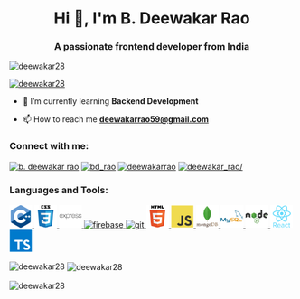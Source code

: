 <h1 align="center">Hi 👋, I'm B. Deewakar Rao</h1>
<h3 align="center">A passionate frontend developer from India</h3>

<p align="left"> <img src="https://komarev.com/ghpvc/?username=deewakar28&label=Profile%20views&color=0e75b6&style=flat" alt="deewakar28" /> </p>

<p align="left"> <a href="https://github.com/ryo-ma/github-profile-trophy"><img src="https://github-profile-trophy.vercel.app/?username=deewakar28" alt="deewakar28" /></a> </p>

- 🌱 I’m currently learning **Backend Development**

- 📫 How to reach me **deewakarrao59@gmail.com**

<h3 align="left">Connect with me:</h3>
<p align="left">
<a href="https://linkedin.com/in/b. deewakar rao" target="blank"><img align="center" src="https://raw.githubusercontent.com/rahuldkjain/github-profile-readme-generator/master/src/images/icons/Social/linked-in-alt.svg" alt="b. deewakar rao" height="30" width="40" /></a>
<a href="https://www.codechef.com/users/bd_rao" target="blank"><img align="center" src="https://cdn.jsdelivr.net/npm/simple-icons@3.1.0/icons/codechef.svg" alt="bd_rao" height="30" width="40" /></a>
<a href="https://codeforces.com/profile/deewakarrao" target="blank"><img align="center" src="https://raw.githubusercontent.com/rahuldkjain/github-profile-readme-generator/master/src/images/icons/Social/codeforces.svg" alt="deewakarrao" height="30" width="40" /></a>
<a href="https://leetcode.com/deewakar_rao/" target="blank"><img align="center" src="https://raw.githubusercontent.com/rahuldkjain/github-profile-readme-generator/master/src/images/icons/Social/leet-code.svg" alt="deewakar_rao/" height="30" width="40" /></a>
</p>

<h3 align="left">Languages and Tools:</h3>
<p align="left"> <a href="https://www.w3schools.com/cpp/" target="_blank" rel="noreferrer"> <img src="https://raw.githubusercontent.com/devicons/devicon/master/icons/cplusplus/cplusplus-original.svg" alt="cplusplus" width="40" height="40"/> </a> <a href="https://www.w3schools.com/css/" target="_blank" rel="noreferrer"> <img src="https://raw.githubusercontent.com/devicons/devicon/master/icons/css3/css3-original-wordmark.svg" alt="css3" width="40" height="40"/> </a> <a href="https://expressjs.com" target="_blank" rel="noreferrer"> <img src="https://raw.githubusercontent.com/devicons/devicon/master/icons/express/express-original-wordmark.svg" alt="express" width="40" height="40"/> </a> <a href="https://firebase.google.com/" target="_blank" rel="noreferrer"> <img src="https://www.vectorlogo.zone/logos/firebase/firebase-icon.svg" alt="firebase" width="40" height="40"/> </a> <a href="https://git-scm.com/" target="_blank" rel="noreferrer"> <img src="https://www.vectorlogo.zone/logos/git-scm/git-scm-icon.svg" alt="git" width="40" height="40"/> </a> <a href="https://www.w3.org/html/" target="_blank" rel="noreferrer"> <img src="https://raw.githubusercontent.com/devicons/devicon/master/icons/html5/html5-original-wordmark.svg" alt="html5" width="40" height="40"/> </a> <a href="https://developer.mozilla.org/en-US/docs/Web/JavaScript" target="_blank" rel="noreferrer"> <img src="https://raw.githubusercontent.com/devicons/devicon/master/icons/javascript/javascript-original.svg" alt="javascript" width="40" height="40"/> </a> <a href="https://www.mongodb.com/" target="_blank" rel="noreferrer"> <img src="https://raw.githubusercontent.com/devicons/devicon/master/icons/mongodb/mongodb-original-wordmark.svg" alt="mongodb" width="40" height="40"/> </a> <a href="https://www.mysql.com/" target="_blank" rel="noreferrer"> <img src="https://raw.githubusercontent.com/devicons/devicon/master/icons/mysql/mysql-original-wordmark.svg" alt="mysql" width="40" height="40"/> </a> <a href="https://nodejs.org" target="_blank" rel="noreferrer"> <img src="https://raw.githubusercontent.com/devicons/devicon/master/icons/nodejs/nodejs-original-wordmark.svg" alt="nodejs" width="40" height="40"/> </a> <a href="https://reactjs.org/" target="_blank" rel="noreferrer"> <img src="https://raw.githubusercontent.com/devicons/devicon/master/icons/react/react-original-wordmark.svg" alt="react" width="40" height="40"/> </a> <a href="https://www.typescriptlang.org/" target="_blank" rel="noreferrer"> <img src="https://raw.githubusercontent.com/devicons/devicon/master/icons/typescript/typescript-original.svg" alt="typescript" width="40" height="40"/> </a> </p>

<p><img align="left" src="https://github-readme-stats.vercel.app/api/top-langs?username=deewakar28&show_icons=true&locale=en&layout=compact" alt="deewakar28" /></p>

<p>&nbsp;<img align="center" src="https://github-readme-stats.vercel.app/api?username=deewakar28&show_icons=true&locale=en" alt="deewakar28" /></p>

<p><img align="center" src="https://github-readme-streak-stats.herokuapp.com/?user=deewakar28&" alt="deewakar28" /></p>
